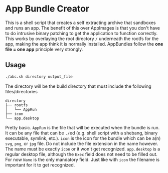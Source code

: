 # App Bundle Creator

This is a shell script that creates a self extracting archive that sandboxes and runs an app. The benefit of this over AppImages is that you don't have to do intrusive binary patching to get the application to function correctly. This works by overlaying the root directory `/` underneath the rootfs for the app, making the app think it is normally installed. AppBundles follow the **one file = one app** principle very strongly.

## Usage

```sh
./abc.sh directory output_file
```

The directory will be the build directory that must include the following files/directories

```
directory
├── rootfs
│   └── AppRun
├── icon
└── app.desktop
```

Pretty basic. `AppRun` is the file that will be executed when the bundle is run. It can be any file that can be  `./`ed (e.g. shell script with a shebang, binary executable, symlink, etc.). `icon` is the icon for the bundle which can be a(n) `svg`, `png`, or `jpg` file. Do not include the file extension in the name however. The name must be exactly `icon` or it won't get recognized. `app.desktop` is a regular desktop file, although the `Exec` field does not need to be filled out. For now `Name` is the only mandatory field. Just like with `icon` the filename is important for it to get recognized.
